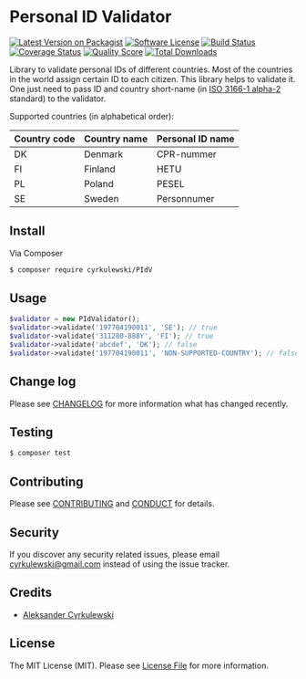 # Personal ID Validator

[![Latest Version on Packagist][ico-version]][link-packagist]
[![Software License][ico-license]](LICENSE.md)
[![Build Status][ico-travis]][link-travis]
[![Coverage Status][ico-scrutinizer]][link-scrutinizer]
[![Quality Score][ico-code-quality]][link-code-quality]
[![Total Downloads][ico-downloads]][link-downloads]

Library to validate personal IDs of different countries. Most of the countries in the world assign certain ID to each citizen. 
This library helps to validate it. One just need to pass ID and country short-name (in [ISO 3166-1 alpha-2](https://en.wikipedia.org/wiki/ISO_3166-1) standard) to the validator.
  
Supported countries (in alphabetical order):

| Country code  | Country name | Personal ID name |
| ------------- | ------------ | ---------------- |
| DK | Denmark | CPR-nummer |
| FI | Finland | HETU |
| PL | Poland  | PESEL |
| SE | Sweden  | Personnumer |

## Install

Via Composer

``` bash
$ composer require cyrkulewski/PIdV
```

## Usage

``` php
$validator = new PIdValidator();
$validator->validate('197704190011', 'SE'); // true
$validator->validate('311280-888Y', 'FI'); // true
$validator->validate('abcdef', 'DK'); // false
$validator->validate('197704190011', 'NON-SUPPORTED-COUNTRY'); // false
```

## Change log

Please see [CHANGELOG](CHANGELOG.md) for more information what has changed recently.

## Testing

``` bash
$ composer test
```

## Contributing

Please see [CONTRIBUTING](CONTRIBUTING.md) and [CONDUCT](CONDUCT.md) for details.

## Security

If you discover any security related issues, please email cyrkulewski@gmail.com instead of using the issue tracker.

## Credits

- [Aleksander Cyrkulewski](http://www.cyrkulewski.pl)

## License

The MIT License (MIT). Please see [License File](LICENSE.md) for more information.

[ico-version]: https://img.shields.io/packagist/v/:vendor/:package_name.svg?style=flat-square
[ico-license]: https://img.shields.io/badge/license-MIT-brightgreen.svg?style=flat-square
[ico-travis]: https://img.shields.io/travis/:vendor/:package_name/master.svg?style=flat-square
[ico-scrutinizer]: https://img.shields.io/scrutinizer/coverage/g/:vendor/:package_name.svg?style=flat-square
[ico-code-quality]: https://img.shields.io/scrutinizer/g/:vendor/:package_name.svg?style=flat-square
[ico-downloads]: https://img.shields.io/packagist/dt/:vendor/:package_name.svg?style=flat-square

[link-packagist]: https://packagist.org/packages/:vendor/:package_name
[link-travis]: https://travis-ci.org/:vendor/:package_name
[link-scrutinizer]: https://scrutinizer-ci.com/g/:vendor/:package_name/code-structure
[link-code-quality]: https://scrutinizer-ci.com/g/:vendor/:package_name
[link-downloads]: https://packagist.org/packages/:vendor/:package_name
[link-author]: https://github.com/:author_username
[link-contributors]: ../../contributors
